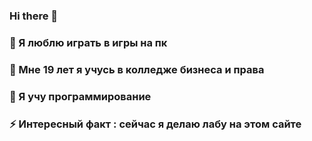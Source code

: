 ### Hi there 👋
### 🔭 Я люблю играть  в игры на пк
### 💬 Мне 19 лет я учусь в колледже бизнеса и права
### 🌱 Я учу  программирование
### ⚡ Интересный факт : сейчас я делаю лабу на этом сайте
<!--
**xLordGuzlik1337/xLordGuzlik1337** is a ✨ _special_ ✨ repository because its `README.md` (this file) appears on your GitHub profile.

Here are some ideas to get you started:

- 🔭 I’m currently working on .college..
- 🌱 I’m currently learning ...
- 👯 I’m looking to collaborate on ...
- 🤔 I’m looking for help with ...
- 💬 Ask me about ...
- 📫 How to reach me: ...
- 😄 Pronouns: ...
- ⚡ Fun fact: ...
-->
